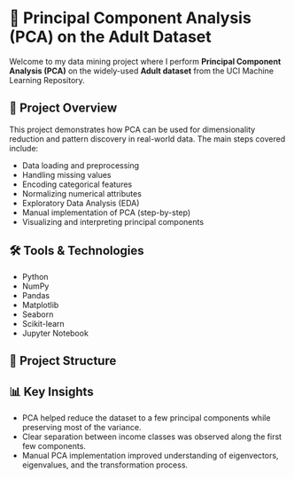 # 🌟 Principal Component Analysis (PCA) on the Adult Dataset

Welcome to my data mining project where I perform **Principal Component Analysis (PCA)** on the widely-used **Adult dataset** from the UCI Machine Learning Repository.

## 📌 Project Overview

This project demonstrates how PCA can be used for dimensionality reduction and pattern discovery in real-world data. The main steps covered include:

- Data loading and preprocessing  
- Handling missing values  
- Encoding categorical features  
- Normalizing numerical attributes  
- Exploratory Data Analysis (EDA)  
- Manual implementation of PCA (step-by-step)  
- Visualizing and interpreting principal components

## 🛠️ Tools & Technologies

- Python  
- NumPy  
- Pandas  
- Matplotlib  
- Seaborn  
- Scikit-learn  
- Jupyter Notebook

## 📁 Project Structure


## 📊 Key Insights

- PCA helped reduce the dataset to a few principal components while preserving most of the variance.  
- Clear separation between income classes was observed along the first few components.  
- Manual PCA implementation improved understanding of eigenvectors, eigenvalues, and the transformation process.
